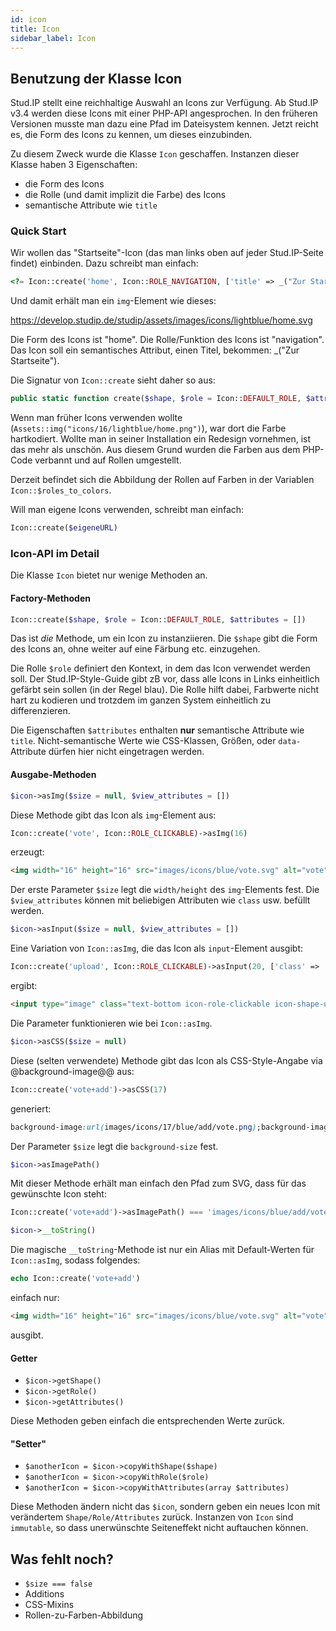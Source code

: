 ```yaml
---
id: icon
title: Icon
sidebar_label: Icon
---
```


## Benutzung der Klasse Icon

Stud.IP stellt eine reichhaltige Auswahl an Icons zur Verfügung. Ab Stud.IP v3.4 werden diese Icons mit einer PHP-API angesprochen. In den früheren Versionen musste man dazu eine Pfad im Dateisystem kennen. Jetzt reicht es, die Form des Icons zu kennen, um dieses einzubinden.

Zu diesem Zweck wurde die Klasse `Icon` geschaffen. Instanzen dieser Klasse haben 3 Eigenschaften:

* die Form des Icons
* die Rolle (und damit implizit die Farbe) des Icons
* semantische Attribute wie `title`

### Quick Start

Wir wollen das "Startseite"-Icon (das man links oben auf jeder Stud.IP-Seite findet) einbinden. Dazu schreibt man einfach:

```php
<?= Icon::create('home', Icon::ROLE_NAVIGATION, ['title' => _("Zur Startseite")]) ?>`
```

Und damit erhält man ein `img`-Element wie dieses:

https://develop.studip.de/studip/assets/images/icons/lightblue/home.svg

Die Form des Icons ist "home". Die Rolle/Funktion des Icons ist "navigation". Das Icon soll ein semantisches Attribut, einen Titel, bekommen: _("Zur Startseite").

Die Signatur von `Icon::create` sieht daher so aus:

```php
public static function create($shape, $role = Icon::DEFAULT_ROLE, $attributes = array())
```

Wenn man früher Icons verwenden wollte (`Assets::img("icons/16/lightblue/home.png")`), war dort die Farbe hartkodiert. 
Wollte man in seiner Installation ein Redesign vornehmen, ist das mehr als unschön. 
Aus diesem Grund wurden die Farben aus dem PHP-Code verbannt und auf Rollen umgestellt.

Derzeit befindet sich die Abbildung der Rollen auf Farben in der Variablen `Icon::$roles_to_colors`.

Will man eigene Icons verwenden, schreibt man einfach:

```php
Icon::create($eigeneURL)
```

### Icon-API im Detail

Die Klasse `Icon` bietet nur wenige Methoden an.

#### Factory-Methoden

```php
Icon::create($shape, $role = Icon::DEFAULT_ROLE, $attributes = [])
```

Das ist *die* Methode, um ein Icon zu instanziieren. Die `$shape` gibt die Form des Icons an, ohne weiter auf eine Färbung etc. einzugehen.

Die Rolle `$role` definiert den Kontext, in dem das Icon verwendet werden soll. Der Stud.IP-Style-Guide gibt zB vor, dass alle Icons in Links einheitlich gefärbt sein sollen (in der Regel blau). Die Rolle hilft dabei, Farbwerte nicht hart zu kodieren und trotzdem im ganzen System einheitlich zu differenzieren.

Die Eigenschaften `$attributes` enthalten **nur** semantische Attribute wie `title`. Nicht-semantische Werte wie CSS-Klassen, Größen, oder `data-`Attribute dürfen hier nicht eingetragen werden.

#### Ausgabe-Methoden

```php
$icon->asImg($size = null, $view_attributes = [])
```

Diese Methode gibt das Icon als `img`-Element aus:

```php
Icon::create('vote', Icon::ROLE_CLICKABLE)->asImg(16)
```

erzeugt:

```html
<img width="16" height="16" src="images/icons/blue/vote.svg" alt="vote" class="icon-role-clickable icon-shape-vote">
```

Der erste Parameter `$size` legt die `width/height` des `img`-Elements fest. Die `$view_attributes` können mit beliebigen Attributen wie `class` usw. befüllt werden.

```php
$icon->asInput($size = null, $view_attributes = [])
```

Eine Variation von `Icon::asImg`, die das Icon als `input`-Element ausgibt:

```php
Icon::create('upload', Icon::ROLE_CLICKABLE)->asInput(20, ['class' => 'text-bottom'])
```

ergibt:

```html
<input type="image" class="text-bottom icon-role-clickable icon-shape-upload" width="20" height="20" src="images/icons/blue/upload.svg" alt="upload">
```

Die Parameter funktionieren wie bei `Icon::asImg`.
            
```php
$icon->asCSS($size = null)
```

Diese (selten verwendete) Methode gibt das Icon als CSS-Style-Angabe via @background-image@@ aus:

```php
Icon::create('vote+add')->asCSS(17)
```

generiert:

```css
background-image:url(images/icons/17/blue/add/vote.png);background-image:none,url(images/icons/blue/add/vote.svg);background-size:17px 17px;
```

Der Parameter `$size` legt die `background-size` fest.

```php
$icon->asImagePath()
```

Mit dieser Methode erhält man einfach den Pfad zum SVG, dass für das gewünschte Icon steht:

```php
Icon::create('vote+add')->asImagePath() === 'images/icons/blue/add/vote.svg'
```

```php
$icon->__toString()
```

Die magische `__toString`-Methode ist nur ein Alias mit Default-Werten für `Icon::asImg`, sodass folgendes:

```php
echo Icon::create('vote+add')
```

einfach nur:

```html
<img width="16" height="16" src="images/icons/blue/vote.svg" alt="vote" class="icon-role-clickable icon-shape-vote">
```

ausgibt.

#### Getter

* `$icon->getShape()`
* `$icon->getRole()`
* `$icon->getAttributes()`

Diese Methoden geben einfach die entsprechenden Werte zurück.

#### "Setter"

* `$anotherIcon = $icon->copyWithShape($shape)`
* `$anotherIcon = $icon->copyWithRole($role)`
* `$anotherIcon = $icon->copyWithAttributes(array $attributes)`

Diese Methoden ändern nicht das `$icon`, sondern geben ein neues Icon mit verändertem `Shape/Role/Attributes` zurück. Instanzen von `Icon` sind `immutable`, so dass unerwünschte Seiteneffekt nicht auftauchen können.

## Was fehlt noch?

* `$size === false`
* Additions
* CSS-Mixins
* Rollen-zu-Farben-Abbildung

